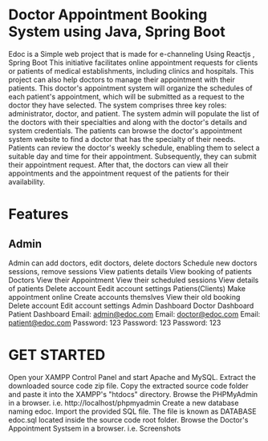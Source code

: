 # Doctor Appointment Booking System using Java, Spring Boot

 Edoc is a Simple web project that is made for e-channeling Using Reactjs , Spring Boot This initiative facilitates online appointment requests for clients or patients of medical establishments, including clinics and hospitals. This project can also help doctors to manage their appointment with their patients. This doctor's appointment system will organize the schedules of each patient's appointment, which will be submitted as a request to the doctor they have selected. The system comprises three key roles: administrator, doctor, and patient. The system admin will populate the list of the doctors with their specialties and along with the doctor's details and system credentials. The patients can browse the doctor's appointment system website to find a doctor that has the specialty of their needs. Patients can review the doctor's weekly schedule, enabling them to select a suitable day and time for their appointment. Subsequently, they can submit their appointment request. After that, the doctors can view all their appointments and the appointment request of the patients for their availability.

# Features
## Admin
Admin can add doctors, edit doctors, delete doctors
Schedule new doctors sessions, remove sessions
View patients details
View booking of patients
Doctors
View their Appointment
View their scheduled sessions
View details of patients
Delete account
Eedit account settings
Patiens(Clients)
Make appointment online
Create accounts themslves
View their old booking
Delete account
Edit account settings
Admin Dashboard	Doctor Dashboard	Patient Dashboard
Email: admin@edoc.com	Email: doctor@edoc.com	Email: patient@edoc.com
Password: 123	Password: 123	Password: 123
		
# GET STARTED
Open your XAMPP Control Panel and start Apache and MySQL.
Extract the downloaded source code zip file.
Copy the extracted source code folder and paste it into the XAMPP's "htdocs" directory.
Browse the PHPMyAdmin in a browser. i.e. http://localhost/phpmyadmin
Create a new database naming edoc.
Import the provided SQL file. The file is known as DATABASE edoc.sql located inside the source code root folder.
Browse the Doctor's Appointment Systsem in a browser. i.e.
Screenshots
			
			
